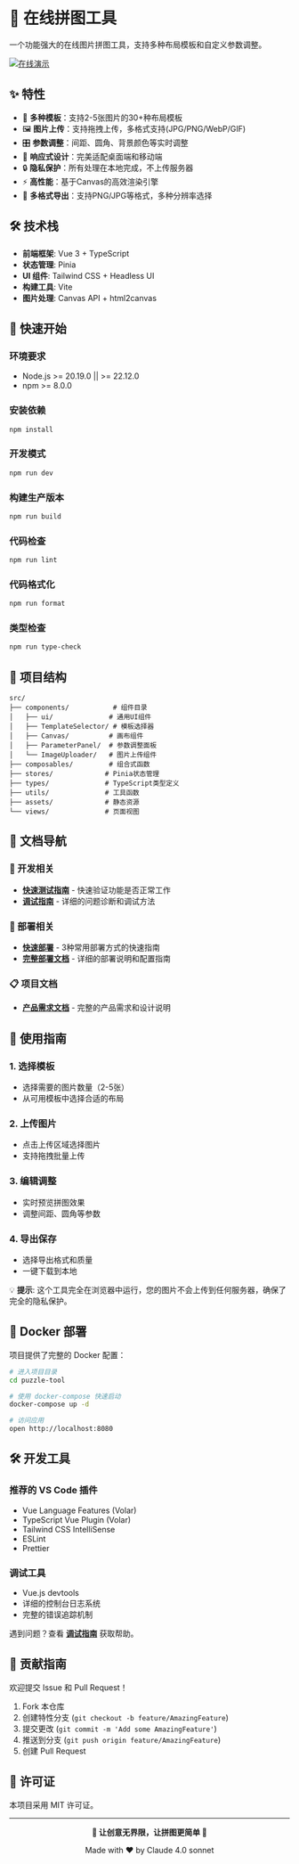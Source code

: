 # 🧩 在线拼图工具



一个功能强大的在线图片拼图工具，支持多种布局模板和自定义参数调整。

[![在线演示](https://img.shields.io/badge/在线演示-立即体验-brightgreen)](https://image.orm.li/)

## ✨ 特性

- 🎨 **多种模板**：支持2-5张图片的30+种布局模板
- 🖼️ **图片上传**：支持拖拽上传，多格式支持(JPG/PNG/WebP/GIF)
- 🎛️ **参数调整**：间距、圆角、背景颜色等实时调整
- 📱 **响应式设计**：完美适配桌面端和移动端
- 🔒 **隐私保护**：所有处理在本地完成，不上传服务器
- ⚡ **高性能**：基于Canvas的高效渲染引擎
- 💾 **多格式导出**：支持PNG/JPG等格式，多种分辨率选择

## 🛠️ 技术栈

- **前端框架**: Vue 3 + TypeScript
- **状态管理**: Pinia
- **UI 组件**: Tailwind CSS + Headless UI
- **构建工具**: Vite
- **图片处理**: Canvas API + html2canvas

## 🚀 快速开始

### 环境要求

- Node.js >= 20.19.0 || >= 22.12.0
- npm >= 8.0.0

### 安装依赖

```bash
npm install
```

### 开发模式

```bash
npm run dev
```

### 构建生产版本

```bash
npm run build
```

### 代码检查

```bash
npm run lint
```

### 代码格式化

```bash
npm run format
```

### 类型检查

```bash
npm run type-check
```

## 📁 项目结构

```
src/
├── components/           # 组件目录
│   ├── ui/              # 通用UI组件
│   ├── TemplateSelector/ # 模板选择器
│   ├── Canvas/          # 画布组件
│   ├── ParameterPanel/  # 参数调整面板
│   └── ImageUploader/   # 图片上传组件
├── composables/         # 组合式函数
├── stores/             # Pinia状态管理
├── types/              # TypeScript类型定义
├── utils/              # 工具函数
├── assets/             # 静态资源
└── views/              # 页面视图
```

## 📖 文档导航

### 🔧 开发相关
- **[快速测试指南](puzzle-tool/QUICK_TEST.md)** - 快速验证功能是否正常工作
- **[调试指南](puzzle-tool/DEBUG_GUIDE.md)** - 详细的问题诊断和调试方法

### 🚀 部署相关
- **[快速部署](puzzle-tool/QUICK_DEPLOY.md)** - 3种常用部署方式的快速指南
- **[完整部署文档](puzzle-tool/DEPLOYMENT.md)** - 详细的部署说明和配置指南

### 📋 项目文档
- **[产品需求文档](在线拼图工具产品需求文档（PRD）.md)** - 完整的产品需求和设计说明

## 🎯 使用指南

### 1. 选择模板
- 选择需要的图片数量（2-5张）
- 从可用模板中选择合适的布局

### 2. 上传图片
- 点击上传区域选择图片
- 支持拖拽批量上传

### 3. 编辑调整
- 实时预览拼图效果
- 调整间距、圆角等参数

### 4. 导出保存
- 选择导出格式和质量
- 一键下载到本地

💡 **提示**: 这个工具完全在浏览器中运行，您的图片不会上传到任何服务器，确保了完全的隐私保护。

## 🐳 Docker 部署

项目提供了完整的 Docker 配置：

```bash
# 进入项目目录
cd puzzle-tool

# 使用 docker-compose 快速启动
docker-compose up -d

# 访问应用
open http://localhost:8080
```

## 🛠️ 开发工具

### 推荐的 VS Code 插件
- Vue Language Features (Volar)
- TypeScript Vue Plugin (Volar)
- Tailwind CSS IntelliSense
- ESLint
- Prettier

### 调试工具
- Vue.js devtools
- 详细的控制台日志系统
- 完整的错误追踪机制

遇到问题？查看 **[调试指南](puzzle-tool/DEBUG_GUIDE.md)** 获取帮助。

## 🤝 贡献指南

欢迎提交 Issue 和 Pull Request！

1. Fork 本仓库
2. 创建特性分支 (`git checkout -b feature/AmazingFeature`)
3. 提交更改 (`git commit -m 'Add some AmazingFeature'`)
4. 推送到分支 (`git push origin feature/AmazingFeature`)
5. 创建 Pull Request

## 📄 许可证

本项目采用 MIT 许可证。

---

<div align="center">

**🎨 让创意无界限，让拼图更简单 🧩**

Made with ❤️ by Claude 4.0 sonnet

</div>
